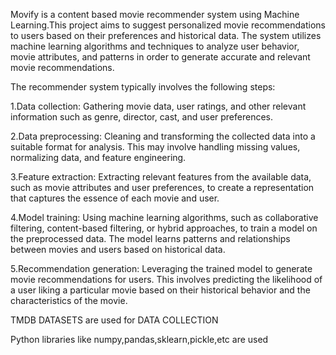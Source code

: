 Movify is a content based movie recommender system using Machine Learning.This project aims to suggest personalized movie recommendations to users based on their preferences and historical data. The system utilizes machine learning algorithms and techniques to analyze user behavior, movie attributes, and patterns in order to generate accurate and relevant movie recommendations.

The recommender system typically involves the following steps:

1.Data collection: Gathering movie data, user ratings, and other relevant information such as genre, director, cast, and user preferences.

2.Data preprocessing: Cleaning and transforming the collected data into a suitable format for analysis. This may involve handling missing values, normalizing data, and feature engineering.

3.Feature extraction: Extracting relevant features from the available data, such as movie attributes and user preferences, to create a representation that captures the essence of each movie and user.

4.Model training: Using machine learning algorithms, such as collaborative filtering, content-based filtering, or hybrid approaches, to train a model on the preprocessed data. The model learns patterns and relationships between movies and users based on historical data.

5.Recommendation generation: Leveraging the trained model to generate movie recommendations for users. This involves predicting the likelihood of a user liking a particular movie based on their historical behavior and the characteristics of the movie.

TMDB DATASETS are used for DATA COLLECTION

Python libraries like numpy,pandas,sklearn,pickle,etc are used
